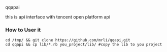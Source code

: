 qqapai 

this is api interface with tencent open platform api


### How to User it

```
cd /tmp/ && git clone https://github.com/mrli/qqapi.git 
cd qqapi && cp lib/*.rb you_project/lib/ #copy the lib to you project 
```

